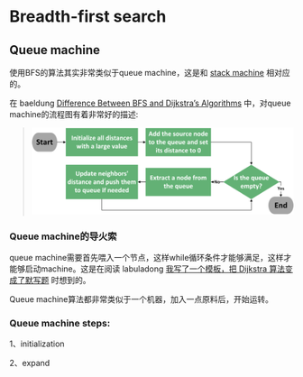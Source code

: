 # Breadth-first search







## Queue machine

使用BFS的算法其实非常类似于queue machine，这是和 [stack machine](https://en.wikipedia.org/wiki/Stack_machine) 相对应的。

在 baeldung [Difference Between BFS and Dijkstra’s Algorithms](https://www.baeldung.com/cs/graph-algorithms-bfs-dijkstra) 中，对queue machine的流程图有着非常好的描述:



> ![img](./SSSP-Algorithm-1024x339.png)



### Queue machine的导火索

queue machine需要首先喂入一个节点，这样while循环条件才能够满足，这样才能够启动machine。这是在阅读 labuladong [我写了一个模板，把 Dijkstra 算法变成了默写题](https://mp.weixin.qq.com/s?__biz=MzAxODQxMDM0Mw==&mid=2247492167&idx=1&sn=bc96c8f97252afdb3973c7d760edb9c0&scene=21#wechat_redirect) 时想到的。

Queue machine算法都非常类似于一个机器，加入一点原料后，开始运转。

### Queue machine steps:

1、initialization

2、expand







